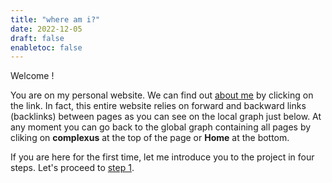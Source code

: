 ```yaml
---
title: "where am i?"
date: 2022-12-05
draft: false
enabletoc: false
---
```



Welcome !

You are on my personal website. We can find out [about me](miscellaneous/about%20me.md) by clicking on the link.
In fact, this entire website relies on forward and backward links (backlinks) between pages as you can see on the local graph just below. 
At any moment you can go back to the global graph containing all pages by cliking on **complexus** at the top of the page or **Home** at the bottom.

If you are here for the first time, let me introduce you to the project in four steps. Let's proceed to [step 1](miscellaneous/step%201.md). 


